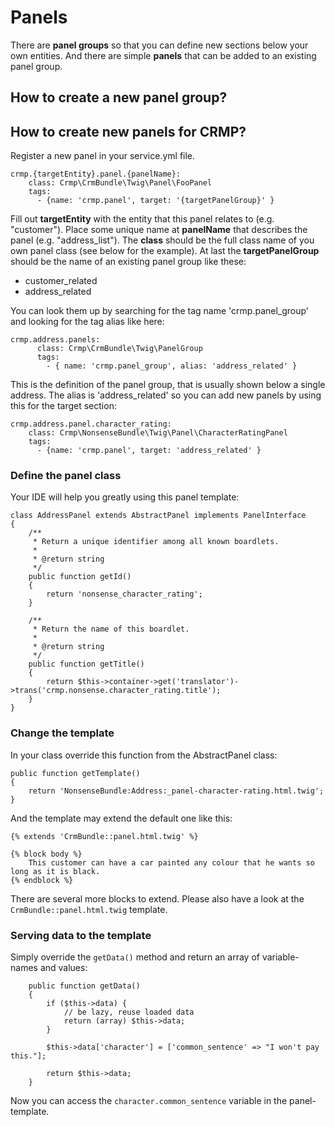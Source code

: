 # Panels

There are **panel groups** so that you can define new sections below your own entities.
And there are simple **panels** that can be added to an existing panel group.

## How to create a new panel group?

## How to create new panels for CRMP?

Register a new panel in your service.yml file.

    crmp.{targetEntity}.panel.{panelName}:
        class: Crmp\CrmBundle\Twig\Panel\FooPanel
        tags:
          - {name: 'crmp.panel', target: '{targetPanelGroup}' }

Fill out **targetEntity** with the entity that this panel relates to (e.g. "customer").
Place some unique name at **panelName** that describes the panel (e.g. "address_list").
The **class** should be the full class name of you own panel class (see below for the example).
At last the **targetPanelGroup** should be the name of an existing panel group like these:

- customer_related
- address_related

You can look them up by searching for the tag name 'crmp.panel_group' and looking for the tag alias like here:

    crmp.address.panels:
          class: Crmp\CrmBundle\Twig\PanelGroup
          tags:
            - { name: 'crmp.panel_group', alias: 'address_related' }

This is the definition of the panel group, that is usually shown below a single address.
The alias is 'address_related' so you can add new panels by using this for the target section:

    crmp.address.panel.character_rating:
        class: Crmp\NonsenseBundle\Twig\Panel\CharacterRatingPanel
        tags:
          - {name: 'crmp.panel', target: 'address_related' }

### Define the panel class

Your IDE will help you greatly using this panel template:

    class AddressPanel extends AbstractPanel implements PanelInterface
    {
        /**
         * Return a unique identifier among all known boardlets.
         *
         * @return string
         */
        public function getId()
        {
            return 'nonsense_character_rating';
        }
    
        /**
         * Return the name of this boardlet.
         *
         * @return string
         */
        public function getTitle()
        {
            return $this->container->get('translator')->trans('crmp.nonsense.character_rating.title');
        }
    }

### Change the template

In your class override this function from the AbstractPanel class:

    public function getTemplate()
    {
        return 'NonsenseBundle:Address:_panel-character-rating.html.twig';
    }

And the template may extend the default one like this:

    {% extends 'CrmBundle::panel.html.twig' %}
    
    {% block body %}
        This customer can have a car painted any colour that he wants so long as it is black.
    {% endblock %}
    

There are several more blocks to extend.
Please also have a look at the `CrmBundle::panel.html.twig` template.

### Serving data to the template

Simply override the `getData()` method and return an array of variable-names and values:

        public function getData()
        {
            if ($this->data) {
                // be lazy, reuse loaded data
                return (array) $this->data;
            }
    
            $this->data['character'] = ['common_sentence' => "I won't pay this."];
    
            return $this->data;
        }

Now you can access the `character.common_sentence` variable in the panel-template.